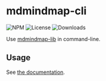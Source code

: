 # mdmindmap-cli

![NPM](https://img.shields.io/npm/v/mdmindmap-cli.svg)
![License](https://img.shields.io/npm/l/mdmindmap-cli.svg)
![Downloads](https://img.shields.io/npm/dt/mdmindmap-cli.svg)

Use [mdmindmap-lib](https://markmap.js.org/) in command-line.

## Usage

See [the documentation](https://markmap.js.org/docs/packages--mdmindmap-cli).
